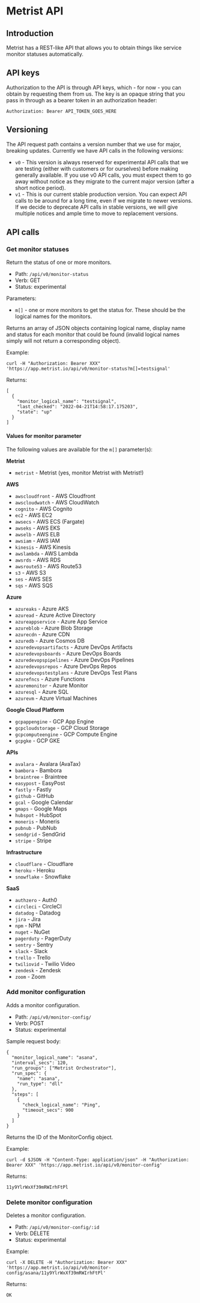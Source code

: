 # Metrist API

## Introduction

Metrist has a REST-like API that allows you to obtain things like service monitor statuses automatically.

## API keys

Authorization to the API is through API keys, which - for now - you can obtain by requesting them from us. The
key is an opaque string that you pass in through as a bearer token in an authorization header:

    Authorization: Bearer API_TOKEN_GOES_HERE

## Versioning

The API request path contains a version number that we use for major, breaking updates. Currently we have
API calls in the following versions:

* `v0` - This version is always reserved for experimental API calls that we are testing (either with customers
  or for ourselves) before making generally available. If you use v0 API calls, you must expect them to go away
  without notice as they migrate to the current major version (after a short notice period).
* `v1` - This is our current stable production version. You can expect API calls to be around for a long time,
  even if we migrate to newer versions. If we decide to deprecate API calls in stable versions, we will
  give multiple notices and ample time to move to replacement versions.

## API calls

### Get monitor statuses

Return the status of one or more monitors.

* Path: `/api/v0/monitor-status`
* Verb: GET
* Status: experimental

Parameters:

* `m[]` - one or more monitors to get the status for. These should be the logical
          names for the monitors.

Returns an array of JSON objects containing logical name, display name and status for
each monitor that could be found (invalid logical names simply will not return a corresponding
object).

Example:

```
curl -H "Authorization: Bearer XXX" 'https://app.metrist.io/api/v0/monitor-status?m[]=testsignal'
```

Returns:

```
[
  {
    "monitor_logical_name": "testsignal",
    "last_checked": "2022-04-21T14:58:17.175203",
    "state": "up"
  }
]
```

#### Values for monitor parameter

The following values are available for the `m[]` parameter(s):

**Metrist**

* `metrist` - Metrist (yes, monitor Metrist with Metrist!)

**AWS**

* `awscloudfront` - AWS Cloudfront
* `awscloudwatch` - AWS CloudWatch
* `cognito` - AWS Cognito
* `ec2` - AWS EC2
* `awsecs` - AWS ECS (Fargate)
* `awseks` - AWS EKS
* `awselb` - AWS ELB
* `awsiam` - AWS IAM
* `kinesis` - AWS Kinesis
* `awslambda` - AWS Lambda
* `awsrds` - AWS RDS
* `awsroute53` - AWS Route53
* `s3` - AWS S3
* `ses` - AWS SES
* `sqs` - AWS SQS

**Azure**

* `azureaks` - Azure AKS
* `azuread` - Azure Active Directory
* `azureappservice` - Azure App Service
* `azureblob` - Azure Blob Storage
* `azurecdn` - Azure CDN
* `azuredb` - Azure Cosmos DB
* `azuredevopsartifacts` - Azure DevOps Artifacts
* `azuredevopsboards` - Azure DevOps Boards
* `azuredevopspipelines` - Azure DevOps Pipelines
* `azuredevopsrepos` - Azure DevOps Repos
* `azuredevopstestplans` - Azure DevOps Test Plans
* `azurefncs` - Azure Functions
* `azuremonitor` - Azure Monitor
* `azuresql` - Azure SQL
* `azurevm` - Azure Virtual Machines

**Google Cloud Platform**

* `gcpappengine` - GCP App Engine
* `gcpcloudstorage` - GCP Cloud Storage
* `gcpcomputeengine` - GCP Compute Engine
* `gcpgke` - GCP GKE

**APIs**

* `avalara` - Avalara (AvaTax)
* `bambora` - Bambora
* `braintree` - Braintree
* `easypost` - EasyPost
* `fastly` - Fastly
* `github` - GitHub
* `gcal` - Google Calendar
* `gmaps` - Google Maps
* `hubspot` - HubSpot
* `moneris` - Moneris
* `pubnub` - PubNub
* `sendgrid` - SendGrid
* `stripe` - Stripe

**Infrastructure**

* `cloudflare` - Cloudflare
* `heroku` - Heroku
* `snowflake` - Snowflake

**SaaS**

* `authzero` - Auth0
* `circleci` - CircleCI
* `datadog` - Datadog
* `jira` - Jira
* `npm` - NPM
* `nuget` - NuGet
* `pagerduty` - PagerDuty
* `sentry` - Sentry
* `slack` - Slack
* `trello` - Trello
* `twiliovid` - Twilio Video
* `zendesk` - Zendesk
* `zoom` - Zoom

### Add monitor configuration

Adds a monitor configuration.

* Path: `/api/v0/monitor-config/`
* Verb: POST
* Status: experimental

Sample request body:

```
{
  "monitor_logical_name": "asana",
  "interval_secs": 120,
  "run_groups": ["Metrist Orchestrator"],
  "run_spec": {
    "name": "asana",
    "run_type": "dll"
  },
  "steps": [
    {
      "check_logical_name": "Ping",
      "timeout_secs": 900
    }
  ]
}
```

Returns the ID of the MonitorConfig object.

Example:

```
curl -d $JSON -H "Content-Type: application/json" -H "Authorization: Bearer XXX" 'https://app.metrist.io/api/v0/monitor-config'
```

Returns:

```
11y9YlrWxXf39mRWIrhFtPl
```

### Delete monitor configuration

Deletes a monitor configuration.

* Path: `/api/v0/monitor-config/:id`
* Verb: DELETE
* Status: experimental

Example:

```
curl -X DELETE -H "Authorization: Bearer XXX" 'https://app.metrist.io/api/v0/monitor-config/asana/11y9YlrWxXf39mRWIrhFtPl'
```

Returns:

```
OK
```
